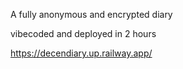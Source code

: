 A fully anonymous and encrypted diary

vibecoded and deployed in 2 hours

https://decendiary.up.railway.app/
